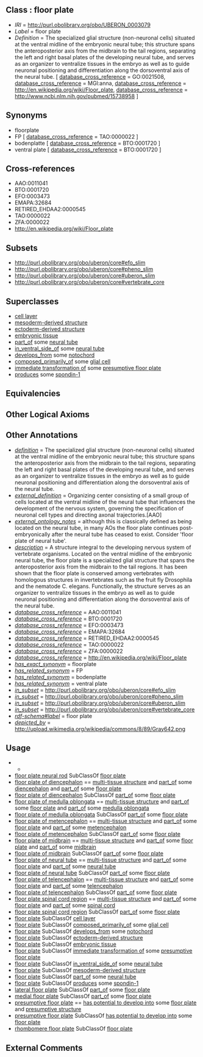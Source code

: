 
## Class : floor plate

 * *IRI* = http://purl.obolibrary.org/obo/UBERON_0003079
 * *Label* = floor plate
 * *Definition* = The specialized glial structure (non-neuronal cells) situated at the ventral midline of the embryonic neural tube; this structure spans the anteroposterior axis from the midbrain to the tail regions, separating the left and right basal plates of the developing neural tube, and serves as an organizer to ventralize tissues in the embryo as well as to guide neuronal positioning and differentiation along the dorsoventral axis of the neural tube. [ [database_cross_reference](../../ef/oboInOwl#hasDbXref.md) = GO:0021508, [database_cross_reference](../../ef/oboInOwl#hasDbXref.md) = MGI:anna, [database_cross_reference](../../ef/oboInOwl#hasDbXref.md) = http://en.wikipedia.org/wiki/Floor_plate, [database_cross_reference](../../ef/oboInOwl#hasDbXref.md) = http://www.ncbi.nlm.nih.gov/pubmed/15738958 ]

## Synonyms

 * floorplate
 * FP [ [database_cross_reference](../../ef/oboInOwl#hasDbXref.md) = TAO:0000022 ]
 * bodenplatte [ [database_cross_reference](../../ef/oboInOwl#hasDbXref.md) = BTO:0001720 ]
 * ventral plate [ [database_cross_reference](../../ef/oboInOwl#hasDbXref.md) = BTO:0001720 ]

## Cross-references

 * AAO:0011041
 * BTO:0001720
 * EFO:0003473
 * EMAPA:32684
 * RETIRED_EHDAA2:0000545
 * TAO:0000022
 * ZFA:0000022
 * http://en.wikipedia.org/wiki/Floor_plate

## Subsets

 * http://purl.obolibrary.org/obo/uberon/core#efo_slim
 * http://purl.obolibrary.org/obo/uberon/core#pheno_slim
 * http://purl.obolibrary.org/obo/uberon/core#uberon_slim
 * http://purl.obolibrary.org/obo/uberon/core#vertebrate_core

## Superclasses

 * [cell layer](../../UBERON/19/UBERON_0000119.md)
 * [mesoderm-derived structure](../../UBERON/20/UBERON_0004120.md)
 * [ectoderm-derived structure](../../UBERON/21/UBERON_0004121.md)
 * [embryonic tissue](../../UBERON/91/UBERON_0005291.md)
 * [part_of](../../BFO/50/BFO_0000050.md) some [neural tube](../../UBERON/49/UBERON_0001049.md)
 * [in_ventral_side_of](../../BSPO/02/BSPO_0015102.md) some [neural tube](../../UBERON/49/UBERON_0001049.md)
 * [develops_from](../../RO/02/RO_0002202.md) some [notochord](../../UBERON/28/UBERON_0002328.md)
 * [composed_primarily_of](../../RO/73/RO_0002473.md) some [glial cell](../../CL/25/CL_0000125.md)
 * [immediate transformation of](../../RO/95/RO_0002495.md) some [presumptive floor plate](../../UBERON/86/UBERON_0007286.md)
 * [produces](../../RO/00/RO_0003000.md) some [spondin-1](../../PR/57/PR_000015557.md)

## Equivalencies


## Other Logical Axioms


## Other Annotations

 * *[definition](../../IAO/15/IAO_0000115.md)* = The specialized glial structure (non-neuronal cells) situated at the ventral midline of the embryonic neural tube; this structure spans the anteroposterior axis from the midbrain to the tail regions, separating the left and right basal plates of the developing neural tube, and serves as an organizer to ventralize tissues in the embryo as well as to guide neuronal positioning and differentiation along the dorsoventral axis of the neural tube.
 * *[external_definition](../../UBPROP/01/UBPROP_0000001.md)* = Organizing center consisting of a small group of cells located at the ventral midline of the neural tube that influences the development of the nervous system, governing the specification of neuronal cell types and directing axonal trajectories.[AAO]
 * *[external_ontology_notes](../../UBPROP/12/UBPROP_0000012.md)* = although this is classically defined as being located on the neural tube, in many AOs the floor plate continues post-embryonically after the neural tube has ceased to exist. Consider 'floor plate of neural tube'.
 * *[description](../../on/description.md)* =  A structure integral to the developing nervous system of vertebrate organisms. Located on the ventral midline of the embryonic neural tube, the floor plate is a specialized glial structure that spans the anteroposterior axis from the midbrain to the tail regions. It has been shown that the floor plate is conserved among vertebrates with homologous structures in invertebrates such as the fruit fly Drosophila and the nematode C. elegans. Functionally, the structure serves as an organizer to ventralize tissues in the embryo as well as to guide neuronal positioning and differentiation along the dorsoventral axis of the neural tube.
 * *[database_cross_reference](../../ef/oboInOwl#hasDbXref.md)* = AAO:0011041
 * *[database_cross_reference](../../ef/oboInOwl#hasDbXref.md)* = BTO:0001720
 * *[database_cross_reference](../../ef/oboInOwl#hasDbXref.md)* = EFO:0003473
 * *[database_cross_reference](../../ef/oboInOwl#hasDbXref.md)* = EMAPA:32684
 * *[database_cross_reference](../../ef/oboInOwl#hasDbXref.md)* = RETIRED_EHDAA2:0000545
 * *[database_cross_reference](../../ef/oboInOwl#hasDbXref.md)* = TAO:0000022
 * *[database_cross_reference](../../ef/oboInOwl#hasDbXref.md)* = ZFA:0000022
 * *[database_cross_reference](../../ef/oboInOwl#hasDbXref.md)* = http://en.wikipedia.org/wiki/Floor_plate
 * *[has_exact_synonym](../../ym/oboInOwl#hasExactSynonym.md)* = floorplate
 * *[has_related_synonym](../../ym/oboInOwl#hasRelatedSynonym.md)* = FP
 * *[has_related_synonym](../../ym/oboInOwl#hasRelatedSynonym.md)* = bodenplatte
 * *[has_related_synonym](../../ym/oboInOwl#hasRelatedSynonym.md)* = ventral plate
 * *[in_subset](../../et/oboInOwl#inSubset.md)* = http://purl.obolibrary.org/obo/uberon/core#efo_slim
 * *[in_subset](../../et/oboInOwl#inSubset.md)* = http://purl.obolibrary.org/obo/uberon/core#pheno_slim
 * *[in_subset](../../et/oboInOwl#inSubset.md)* = http://purl.obolibrary.org/obo/uberon/core#uberon_slim
 * *[in_subset](../../et/oboInOwl#inSubset.md)* = http://purl.obolibrary.org/obo/uberon/core#vertebrate_core
 * *[rdf-schema#label](../../el/rdf-schema#label.md)* = floor plate
 * *[depicted_by](../../depicted/by/depicted_by.md)* = http://upload.wikimedia.org/wikipedia/commons/8/89/Gray642.png

## Usage

 * -
 * [floor plate neural rod](../../UBERON/87/UBERON_2000887.md) SubClassOf [floor plate](../../UBERON/79/UBERON_0003079.md)
 * [floor plate of diencephalon](../../UBERON/09/UBERON_0003309.md) == [multi-tissue structure](../../UBERON/81/UBERON_0000481.md) and [part_of](../../BFO/50/BFO_0000050.md) some [diencephalon](../../UBERON/94/UBERON_0001894.md) and [part_of](../../BFO/50/BFO_0000050.md) some [floor plate](../../UBERON/79/UBERON_0003079.md)
 * [floor plate of diencephalon](../../UBERON/09/UBERON_0003309.md) SubClassOf [part_of](../../BFO/50/BFO_0000050.md) some [floor plate](../../UBERON/79/UBERON_0003079.md)
 * [floor plate of medulla oblongata](../../UBERON/11/UBERON_0003311.md) == [multi-tissue structure](../../UBERON/81/UBERON_0000481.md) and [part_of](../../BFO/50/BFO_0000050.md) some [floor plate](../../UBERON/79/UBERON_0003079.md) and [part_of](../../BFO/50/BFO_0000050.md) some [medulla oblongata](../../UBERON/96/UBERON_0001896.md)
 * [floor plate of medulla oblongata](../../UBERON/11/UBERON_0003311.md) SubClassOf [part_of](../../BFO/50/BFO_0000050.md) some [floor plate](../../UBERON/79/UBERON_0003079.md)
 * [floor plate of metencephalon](../../UBERON/10/UBERON_0003310.md) == [multi-tissue structure](../../UBERON/81/UBERON_0000481.md) and [part_of](../../BFO/50/BFO_0000050.md) some [floor plate](../../UBERON/79/UBERON_0003079.md) and [part_of](../../BFO/50/BFO_0000050.md) some [metencephalon](../../UBERON/95/UBERON_0001895.md)
 * [floor plate of metencephalon](../../UBERON/10/UBERON_0003310.md) SubClassOf [part_of](../../BFO/50/BFO_0000050.md) some [floor plate](../../UBERON/79/UBERON_0003079.md)
 * [floor plate of midbrain](../../UBERON/07/UBERON_0003307.md) == [multi-tissue structure](../../UBERON/81/UBERON_0000481.md) and [part_of](../../BFO/50/BFO_0000050.md) some [floor plate](../../UBERON/79/UBERON_0003079.md) and [part_of](../../BFO/50/BFO_0000050.md) some [midbrain](../../UBERON/91/UBERON_0001891.md)
 * [floor plate of midbrain](../../UBERON/07/UBERON_0003307.md) SubClassOf [part_of](../../BFO/50/BFO_0000050.md) some [floor plate](../../UBERON/79/UBERON_0003079.md)
 * [floor plate of neural tube](../../UBERON/06/UBERON_0003306.md) == [multi-tissue structure](../../UBERON/81/UBERON_0000481.md) and [part_of](../../BFO/50/BFO_0000050.md) some [floor plate](../../UBERON/79/UBERON_0003079.md) and [part_of](../../BFO/50/BFO_0000050.md) some [neural tube](../../UBERON/49/UBERON_0001049.md)
 * [floor plate of neural tube](../../UBERON/06/UBERON_0003306.md) SubClassOf [part_of](../../BFO/50/BFO_0000050.md) some [floor plate](../../UBERON/79/UBERON_0003079.md)
 * [floor plate of telencephalon](../../UBERON/08/UBERON_0003308.md) == [multi-tissue structure](../../UBERON/81/UBERON_0000481.md) and [part_of](../../BFO/50/BFO_0000050.md) some [floor plate](../../UBERON/79/UBERON_0003079.md) and [part_of](../../BFO/50/BFO_0000050.md) some [telencephalon](../../UBERON/93/UBERON_0001893.md)
 * [floor plate of telencephalon](../../UBERON/08/UBERON_0003308.md) SubClassOf [part_of](../../BFO/50/BFO_0000050.md) some [floor plate](../../UBERON/79/UBERON_0003079.md)
 * [floor plate spinal cord region](../../UBERON/23/UBERON_0005723.md) == [multi-tissue structure](../../UBERON/81/UBERON_0000481.md) and [part_of](../../BFO/50/BFO_0000050.md) some [floor plate](../../UBERON/79/UBERON_0003079.md) and [part_of](../../BFO/50/BFO_0000050.md) some [spinal cord](../../UBERON/40/UBERON_0002240.md)
 * [floor plate spinal cord region](../../UBERON/23/UBERON_0005723.md) SubClassOf [part_of](../../BFO/50/BFO_0000050.md) some [floor plate](../../UBERON/79/UBERON_0003079.md)
 * [floor plate](../../UBERON/79/UBERON_0003079.md) SubClassOf [cell layer](../../UBERON/19/UBERON_0000119.md)
 * [floor plate](../../UBERON/79/UBERON_0003079.md) SubClassOf [composed_primarily_of](../../RO/73/RO_0002473.md) some [glial cell](../../CL/25/CL_0000125.md)
 * [floor plate](../../UBERON/79/UBERON_0003079.md) SubClassOf [develops_from](../../RO/02/RO_0002202.md) some [notochord](../../UBERON/28/UBERON_0002328.md)
 * [floor plate](../../UBERON/79/UBERON_0003079.md) SubClassOf [ectoderm-derived structure](../../UBERON/21/UBERON_0004121.md)
 * [floor plate](../../UBERON/79/UBERON_0003079.md) SubClassOf [embryonic tissue](../../UBERON/91/UBERON_0005291.md)
 * [floor plate](../../UBERON/79/UBERON_0003079.md) SubClassOf [immediate transformation of](../../RO/95/RO_0002495.md) some [presumptive floor plate](../../UBERON/86/UBERON_0007286.md)
 * [floor plate](../../UBERON/79/UBERON_0003079.md) SubClassOf [in_ventral_side_of](../../BSPO/02/BSPO_0015102.md) some [neural tube](../../UBERON/49/UBERON_0001049.md)
 * [floor plate](../../UBERON/79/UBERON_0003079.md) SubClassOf [mesoderm-derived structure](../../UBERON/20/UBERON_0004120.md)
 * [floor plate](../../UBERON/79/UBERON_0003079.md) SubClassOf [part_of](../../BFO/50/BFO_0000050.md) some [neural tube](../../UBERON/49/UBERON_0001049.md)
 * [floor plate](../../UBERON/79/UBERON_0003079.md) SubClassOf [produces](../../RO/00/RO_0003000.md) some [spondin-1](../../PR/57/PR_000015557.md)
 * [lateral floor plate](../../UBERON/56/UBERON_2001256.md) SubClassOf [part_of](../../BFO/50/BFO_0000050.md) some [floor plate](../../UBERON/79/UBERON_0003079.md)
 * [medial floor plate](../../UBERON/57/UBERON_2001257.md) SubClassOf [part_of](../../BFO/50/BFO_0000050.md) some [floor plate](../../UBERON/79/UBERON_0003079.md)
 * [presumptive floor plate](../../UBERON/86/UBERON_0007286.md) == [has potential to develop into](../../RO/87/RO_0002387.md) some [floor plate](../../UBERON/79/UBERON_0003079.md) and [presumptive structure](../../UBERON/98/UBERON_0006598.md)
 * [presumptive floor plate](../../UBERON/86/UBERON_0007286.md) SubClassOf [has potential to develop into](../../RO/87/RO_0002387.md) some [floor plate](../../UBERON/79/UBERON_0003079.md)
 * [rhombomere floor plate](../../UBERON/00/UBERON_0005500.md) SubClassOf [floor plate](../../UBERON/79/UBERON_0003079.md)

## External Comments

